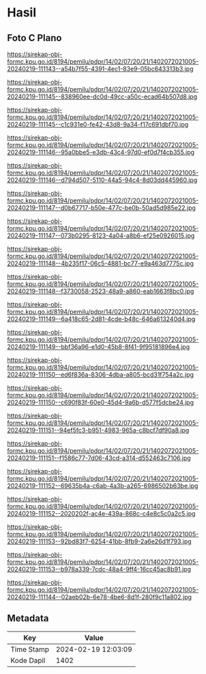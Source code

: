 # Hasil

## Foto C Plano

https://sirekap-obj-formc.kpu.go.id/8194/pemilu/pdpr/14/02/07/20/21/1402072021005-20240219-111143--a54b7f55-4391-4ec1-83e9-05bc643313b3.jpg

https://sirekap-obj-formc.kpu.go.id/8194/pemilu/pdpr/14/02/07/20/21/1402072021005-20240219-111145--838960ee-dc0d-49cc-a50c-ecad64b507d8.jpg

https://sirekap-obj-formc.kpu.go.id/8194/pemilu/pdpr/14/02/07/20/21/1402072021005-20240219-111145--c1c931e0-fe42-43d8-9a34-f17c691dbf70.jpg

https://sirekap-obj-formc.kpu.go.id/8194/pemilu/pdpr/14/02/07/20/21/1402072021005-20240219-111146--95a0bbe5-e3db-43c4-97d0-ef0d7f4cb355.jpg

https://sirekap-obj-formc.kpu.go.id/8194/pemilu/pdpr/14/02/07/20/21/1402072021005-20240219-111146--d794d507-5110-44a5-94c4-8d03dd445960.jpg

https://sirekap-obj-formc.kpu.go.id/8194/pemilu/pdpr/14/02/07/20/21/1402072021005-20240219-111147--d0b67717-b50e-477c-be0b-50ad5d985e22.jpg

https://sirekap-obj-formc.kpu.go.id/8194/pemilu/pdpr/14/02/07/20/21/1402072021005-20240219-111147--073b0295-8123-4a04-a8b6-ef25e0926015.jpg

https://sirekap-obj-formc.kpu.go.id/8194/pemilu/pdpr/14/02/07/20/21/1402072021005-20240219-111148--4b235f17-06c5-4881-bc77-e9a463d7775c.jpg

https://sirekap-obj-formc.kpu.go.id/8194/pemilu/pdpr/14/02/07/20/21/1402072021005-20240219-111148--f3730058-2523-48a9-a860-eab1663f8bc0.jpg

https://sirekap-obj-formc.kpu.go.id/8194/pemilu/pdpr/14/02/07/20/21/1402072021005-20240219-111149--6a418c65-2d81-4cde-b48c-646a613240d4.jpg

https://sirekap-obj-formc.kpu.go.id/8194/pemilu/pdpr/14/02/07/20/21/1402072021005-20240219-111149--bbf36a96-e1d0-45b8-8f41-9f95181896e4.jpg

https://sirekap-obj-formc.kpu.go.id/8194/pemilu/pdpr/14/02/07/20/21/1402072021005-20240219-111150--ed6f836a-8306-4dba-a805-bcd31f754a2c.jpg

https://sirekap-obj-formc.kpu.go.id/8194/pemilu/pdpr/14/02/07/20/21/1402072021005-20240219-111150--c690f83f-60e0-45d4-9a6b-d577f5dcbe24.jpg

https://sirekap-obj-formc.kpu.go.id/8194/pemilu/pdpr/14/02/07/20/21/1402072021005-20240219-111151--94ef5fc3-b951-4983-965a-c8bcf7df90a8.jpg

https://sirekap-obj-formc.kpu.go.id/8194/pemilu/pdpr/14/02/07/20/21/1402072021005-20240219-111151--f1586c77-7d06-43cd-a314-d552463c7106.jpg

https://sirekap-obj-formc.kpu.go.id/8194/pemilu/pdpr/14/02/07/20/21/1402072021005-20240219-111152--69635b4a-c6ab-4a3b-a265-6986502b63be.jpg

https://sirekap-obj-formc.kpu.go.id/8194/pemilu/pdpr/14/02/07/20/21/1402072021005-20240219-111152--2020202f-ac4e-439a-868c-c4e8c5c0a2c5.jpg

https://sirekap-obj-formc.kpu.go.id/8194/pemilu/pdpr/14/02/07/20/21/1402072021005-20240219-111153--92bd83f7-6254-41bb-8fb9-2a6e26d1f793.jpg

https://sirekap-obj-formc.kpu.go.id/8194/pemilu/pdpr/14/02/07/20/21/1402072021005-20240219-111153--b978a339-7cdc-48a4-9ff4-16cc45ac8b91.jpg

https://sirekap-obj-formc.kpu.go.id/8194/pemilu/pdpr/14/02/07/20/21/1402072021005-20240219-111144--02aeb02b-6e78-4be6-8d1f-280f9c11a802.jpg


## Metadata

| Key        | Value               |
| ---------- | ------------------- |
| Time Stamp | 2024-02-19 12:03:09 |
| Kode Dapil | 1402                |




